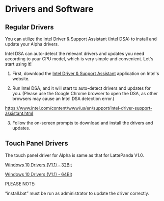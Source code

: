 # Drivers and Software

## Regular Drivers
You can utilize the Intel Driver & Support Assistant (Intel DSA) to install and update your Alpha drivers.

Intel DSA can auto-detect the relevant drivers and updates you need according to your CPU model, which is very simple and convenient. Let's start using it!



1) First, download the [Intel Driver & Support Assistant](https://www.intel.com/content/www/us/en/support/detect.html) application on Intel's website.



2) Run Intel DSA, and it will start to auto-detect drivers and updates for you. (Please use the Google Chrome browser to open the DSA, as other browsers may cause an Intel DSA detection error.)

https://www.intel.com/content/www/us/en/support/intel-driver-support-assistant.html



3) Follow the on-screen prompts to download and install the drivers and updates.



## Touch Panel Drivers

The touch panel driver for Alpha is same as that for LattePanda V1.0. 

[Windows 10 Drivers (V1.1) - 32Bit](https://github.com/LattePandaTeam/LattePanda-Win10-Software/raw/master/Drivers/2G32GB_Drivers/Touch/32%20bit%20GoodixTouchDriver%20v1.1.rar)

[Windows 10 Drivers (V1.1) - 64Bit](https://github.com/LattePandaTeam/LattePanda-Win10-Software/raw/master/Drivers/4G64GB_Drivers/Touch/64%20bit%20GoodixTouchDriver%20v1.1.rar)



PLEASE NOTE: 

“install.bat” must be run as administrator to update the driver correctly.
